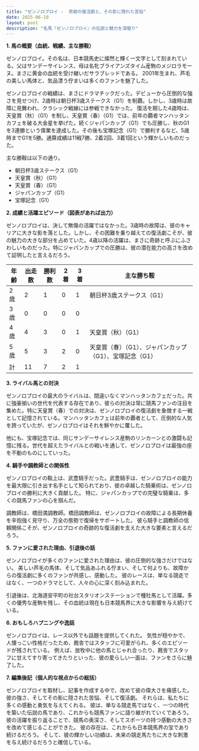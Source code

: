 ```yaml
---
title: "ゼンノロブロイ -  奇跡の復活劇と、その影に隠れた苦悩"
date: 2025-06-10
layout: post
description: "名馬『ゼンノロブロイ』の伝説と魅力を深堀り"
---
```


**1. 馬の概要（血統、戦績、主な勝鞍）**

ゼンノロブロイ。その名は、日本競馬史に燦然と輝く一文字として刻まれている。父はサンデーサイレンス、母は名牝ブライアンズタイム産駒のメジロラモーヌ。まさに黄金の血統を受け継いだサラブレッドである。  2001年生まれ、芦毛の美しい馬体と、気品漂う佇まいは多くのファンを魅了した。

ゼンノロブロイの戦績は、まさにドラマチックだった。デビューから圧倒的な強さを見せつけ、2歳時は朝日杯3歳ステークス（G1）を制覇。しかし、3歳時は故障に見舞われ、クラシック戦線には参戦できなかった。  復活を期した4歳時は、天皇賞（秋）（G1）を制し、天皇賞（春）（G1）では、前年の覇者マンハッタンカフェを破る大金星を挙げた。続くジャパンカップ（G1）でも圧勝し、秋のG1を3連勝という偉業を達成した。その後も宝塚記念（G1）で勝利するなど、5歳時までG1を5勝。通算成績は11戦7勝、2着2回、3着1回という輝かしいものだった。

主な勝鞍は以下の通り。

* 朝日杯3歳ステークス（G1）
* 天皇賞（秋）（G1）
* 天皇賞（春）（G1）
* ジャパンカップ（G1）
* 宝塚記念（G1）


**2. 成績と活躍エピソード（図表があれば出力）**

ゼンノロブロイは、決して無傷の活躍ではなかった。3歳時の故障は、彼のキャリアに大きな影を落とした。しかし、その困難を乗り越えての復活劇こそが、彼の魅力の大きな部分を占めていた。4歳以降の活躍は、まさに奇跡と呼ぶにふさわしいものだった。特にジャパンカップでの圧勝は、彼の潜在能力の高さを改めて証明したと言えるだろう。

| 年齢 | 出走数 | 勝利数 | 2着 | 3着 | 主な勝ち鞍 |
|---|---|---|---|---|---|
| 2歳 | 2 | 1 | 0 | 1 | 朝日杯3歳ステークス（G1） |
| 3歳 | 0 | 0 | 0 | 0 |  |
| 4歳 | 4 | 3 | 0 | 1 | 天皇賞（秋）（G1） |
| 5歳 | 5 | 3 | 2 | 0 | 天皇賞（春）（G1）、ジャパンカップ（G1）、宝塚記念（G1） |
| 計 | 11 | 7 | 2 | 1 |  |


**3. ライバル馬との対決**

ゼンノロブロイの最大のライバルは、間違いなくマンハッタンカフェだった。共に強豪揃いの世代を代表する存在であり、彼らの対決は常に競馬ファンの注目を集めた。特に天皇賞（春）での対決は、ゼンノロブロイの復活劇を象徴する一戦として記憶されている。マンハッタンカフェは前年の覇者として、圧倒的な人気を誇っていたが、ゼンノロブロイはそれを鮮やかに覆した。

他にも、宝塚記念では、同じサンデーサイレンス産駒のリンカーンとの激闘も記憶に残る。世代を超えたライバルとの戦いを通して、ゼンノロブロイは最強の座を不動のものにしていった。


**4. 騎手や調教師との関係性**

ゼンノロブロイの鞍上は、武豊騎手だった。武豊騎手は、ゼンノロブロイの能力を最大限に引き出す名手として知られており、彼の卓越した騎乗術は、ゼンノロブロイの勝利に大きく貢献した。  特に、ジャパンカップでの完璧な騎乗は、多くの競馬ファンの心を掴んだ。

調教師は、橋田満調教師。橋田調教師は、ゼンノロブロイの故障による長期休養を辛抱強く見守り、万全の態勢で復帰をサポートした。  彼ら騎手と調教師の信頼関係こそが、ゼンノロブロイの奇跡的な復活劇を支えた大きな要素と言えるだろう。


**5. ファンに愛された理由、引退後の話**

ゼンノロブロイが多くのファンに愛された理由は、彼の圧倒的な強さだけではない。  美しい芦毛の馬体、そして気品あふれる佇まい、そして何よりも、故障からの復活劇に多くのファンが共感し、感動した。  彼のレースは、単なる競走ではなく、一つのドラマとして、人々の心に深く刻み込まれた。

引退後は、北海道安平町の社台スタリオンステーションで種牡馬として活躍。多くの優秀な産駒を残し、その血統は現在も日本競馬界に大きな影響を与え続けている。


**6. おもしろハプニングや逸話**

ゼンノロブロイは、レース以外でも話題を提供してくれた。  気性が穏やかで、人懐っこい性格だったため、厩舎ではスタッフに可愛がられ、多くのエピソードが残されている。  例えば、放牧中に他の馬とじゃれ合ったり、厩舎でスタッフに甘えてすり寄ってきたりといった、彼の愛らしい一面は、ファンをさらに魅了した。


**7. 編集後記（個人的な視点からの総括）**

ゼンノロブロイを取材し、記事を作成する中で、改めて彼の偉大さを痛感した。  彼の強さ、そしてその影に隠された苦悩、そして復活劇。  それらは、私たちに多くの感動と勇気を与えてくれる。  彼は、単なる競走馬ではなく、一つの時代を築いた伝説の馬であり、これからも競馬ファンに語り継がれていくであろう。  彼の活躍を振り返ることで、競馬の奥深さ、そしてスポーツの持つ感動の大きさを改めて感じることができた。  彼の存在は、これからも日本競馬界の宝であり続けるだろう。  そして、彼の輝かしい功績は、未来の競走馬たちに大きな刺激を与え続けるだろうと確信している。
